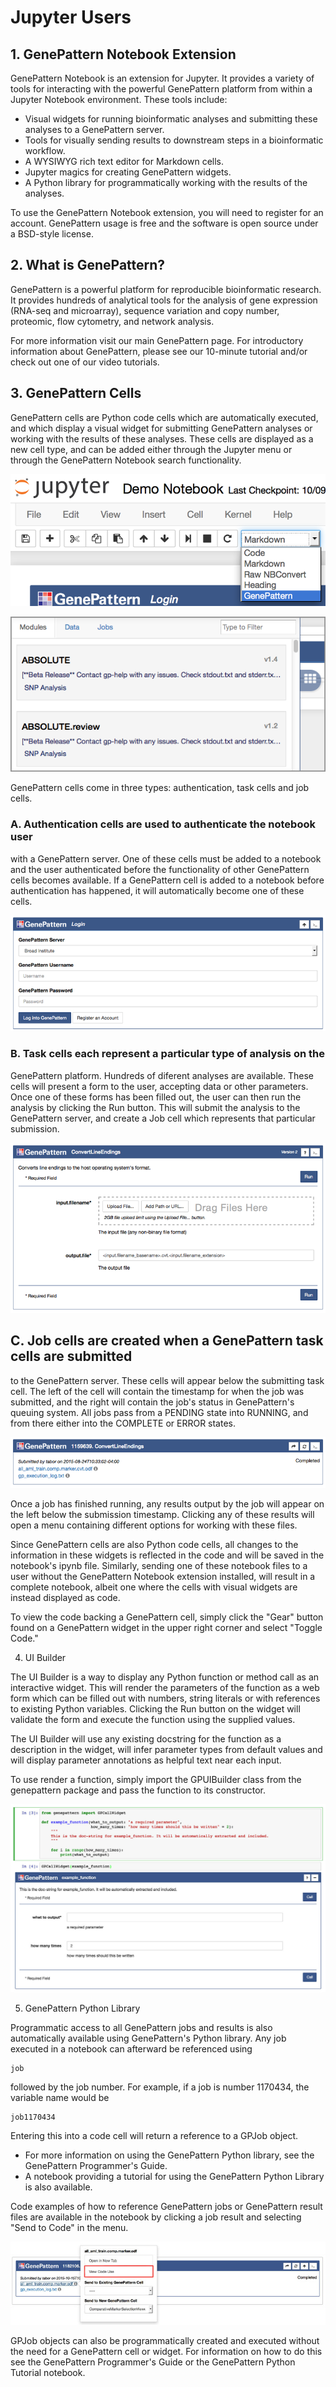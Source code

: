 # Jupyter Users

## 1. GenePattern Notebook Extension
GenePattern Notebook is an extension for Jupyter. It provides a variety
of tools for interacting with the powerful GenePattern platform from
within a Jupyter Notebook environment. These tools include:

-   Visual widgets for running bioinformatic analyses and submitting
    these analyses to a GenePattern server.
-   Tools for visually sending results to downstream steps in a
    bioinformatic workflow.
-   A WYSIWYG rich text editor for Markdown cells.
-   Jupyter magics for creating GenePattern widgets.
-   A Python library for programmatically working with the results of
    the analyses.

To use the GenePattern Notebook extension, you will need to register for
an account. GenePattern usage is free and the software is open source
under a BSD-style license.

## 2. What is GenePattern?

GenePattern is a powerful platform for reproducible bioinformatic
research. It provides hundreds of analytical tools for the analysis of
gene expression (RNA-seq and microarray), sequence variation and copy
number, proteomic, flow cytometry, and network analysis.

For more information visit our main GenePattern page. For introductory
information about GenePattern, please see our 10-minute tutorial and/or
check out one of our video tutorials.

## 3. GenePattern Cells

GenePattern cells are Python code cells which are automatically
executed, and which display a visual widget for submitting GenePattern
analyses or working with the results of these analyses. These cells are
displayed as a new cell type, and can be added either through the
Jupyter menu or through the GenePattern Notebook search functionality.

![image](img/content_screen_shot_2015-10-22_at_11_50_01.png)

![image](img/content_screen_shot_2015-08-24_at_10_30_39.png)

GenePattern cells come in three types: authentication, task cells and
job cells.

### A. Authentication cells are used to authenticate the notebook user
with a GenePattern server. One of these cells must be added to a
notebook and the user authenticated before the functionality of other
GenePattern cells becomes available. If a GenePattern cell is added to a
notebook before authentication has happened, it will automatically
become one of these cells.

![image](img/content_screen_shot_2015-08-24_at_10_27_12.png)

### B. Task cells each represent a particular type of analysis on the
GenePattern platform. Hundreds of diferent analyses are available. These
cells will present a form to the user, accepting data or other
parameters. Once one of these forms has been filled out, the user can
then run the analysis by clicking the Run button. This will submit the
analysis to the GenePattern server, and create a Job cell which
represents that particular submission.

![image](img/content_screen_shot_2015-08-24_at_10_32_11.png)

## **C. Job cells** are created when a GenePattern task cells are submitted
to the GenePattern server. These cells will appear below the submitting
task cell. The left of the cell will contain the timestamp for when the
job was submitted, and the right will contain the job's status in
GenePattern's queuing system. All jobs pass from a PENDING state into
RUNNING, and from there either into the COMPLETE or ERROR states.

![image](img/content_screen_shot_2015-08-24_at_10_33_20.png)

Once a job has finished running, any results output by the job will
appear on the left below the submission timestamp. Clicking any of these
results will open a menu containing different options for working with
these files.

Since GenePattern cells are also Python code cells, all changes to the
information in these widgets is reflected in the code and will be saved
in the notebook's ipynb file. Similarly, sending one of these notebook
files to a user without the GenePattern Notebook extension installed,
will result in a complete notebook, albeit one where the cells with
visual widgets are instead displayed as code.

To view the code backing a GenePattern cell, simply click the "Gear"
button found on a GenePattern widget in the upper right corner and
select "Toggle Code."

4. UI Builder

The UI Builder is a way to display any Python function or method call as
an interactive widget. This will render the parameters of the function
as a web form which can be filled out with numbers, string literals or
with references to existing Python variables. Clicking the Run button on
the widget will validate the form and execute the function using the
supplied values.

The UI Builder will use any existing docstring for the function as a
description in the widget, will infer parameter types from default
values and will display parameter annotations as helpful text near each
input.

To use render a function, simply import the GPUIBuilder class from the
genepattern package and pass the function to its constructor.

![image](img/call-widget.jpg)

5. GenePattern Python Library

Programmatic access to all GenePattern jobs and results is also
automatically available using GenePattern's Python library. Any job
executed in a notebook can afterward be referenced using

``` {.sourceCode .bash}
job 
```

followed by the job number. For example, if a job is number 1170434, the
variable name would be

``` {.sourceCode .bash}
job1170434 
```

Entering this into a code cell will return a reference to a GPJob
object.

-   For more information on using the GenePattern Python library, see
    the GenePattern Programmer's Guide.
-   A notebook providing a tutorial for using the GenePattern Python
    Library is also available.

Code examples of how to reference GenePattern jobs or GenePattern result
files are available in the notebook by clicking a job result and
selecting "Send to Code" in the menu.

![image](img/content_screen-shot-2015-10-15-at-13_50.jpg)

GPJob objects can also be programmatically created and executed without
the need for a GenePattern cell or widget. For information on how to do
this see the GenePattern Programmer's Guide or the GenePattern Python
Tutorial notebook.
